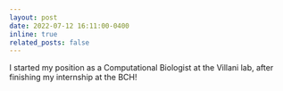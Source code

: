 ```yaml
---
layout: post
date: 2022-07-12 16:11:00-0400
inline: true
related_posts: false
---
```


I started my position as a Computational Biologist at the Villani lab, after finishing my internship at the BCH! 